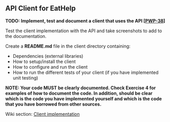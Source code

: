## API Client for EatHelp
<strong>TODO: Implement, test and document a client that uses the API [<a href="https://czeko.atlassian.net/browse/PWP-38">PWP-38</a>]</strong>

Test the client implementation with the API and take screenshots to add to the documentation.

Create a <strong>README.md</strong> file in the client directory containing:

<ul>
    <li>Dependencies (external libraries)</li>
    <li>How to setup/install the client</li>
    <li>How to configure and run the client</li>
    <li>How to run the different tests of your client (if you have implemented unit testing)</li>
</ul>
<strong>
NOTE: Your code MUST be clearly documented. Check Exercise 4 for examples of how to document the code. 
In addition, should be clear which is the code you have implemented yourself and which is the code that you have borrowed from other sources.
</strong>

Wiki section: <a href="https://github.com/chubozeko/PWP/wiki/RESTful-client-design-and-implementation#client-implementation">Client implementation</a>



